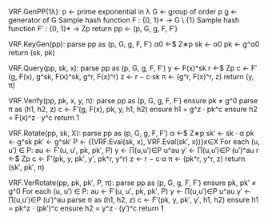 VRF.GenPP(1λ):
    p ← prime exponential in λ
    G ← group of order p
    g ← generator of G
    Sample hash function F : {0, 1}* → G \ {1}
    Sample hash function F′ : {0, 1}* → Zp
    return pp ← (p, G, g, F, F′)

VRF.KeyGen(pp):
    parse pp as (p, G, g, F, F′)
    α0 ←$ Z∗p
    sk ← α0
    pk ← g^α0
    return (sk, pk)

VRF.Query(pp, sk, x):
    parse pp as (p, G, g, F, F′)
    y ← F(x)^sk
    r ←$ Zp
    c ← F′(g, F(x), g^sk, F(x)^sk, g^r, F(x)^r)
    z ← r − c·sk
    π ← (g^r, F(x)^r, z)
    return (y, π)

VRF.Verify(pp, pk, x, y, π):
    parse pp as (p, G, g, F, F′)
    ensure pk ≠ g^0
    parse π as (h1, h2, z)
    c ← F′(g, F(x), pk, y, h1, h2)
    ensure h1 = g^z · pk^c
    ensure h2 = F(x)^z · y^c
    return 1

VRF.Rotate(pp, sk, X):
    parse pp as (p, G, g, F, F′)
    α ←$ Z∗p
    sk′ ← sk · α
    pk ← g^sk
    pk′ ← g^sk′
    P ← {(VRF.Eval(sk, x), VRF.Eval(sk′, x))}x∈X
    For each (u, u′) ∈ P:
        au ← F′(u, u′, pk, pk′, P)
    y ← ∏(u,u′)∈P u^au
    y′ ← ∏(u,u′)∈P (u′)^au
    r ←$ Zp
    c ← F′(pk, y, pk′, y′, pk^r, y^r)
    z ← r − c·α
    π ← (pk^r, y^r, z)
    return (sk′, pk′, π)

VRF.VerRotate(pp, pk, pk′, P, π):
    parse pp as (p, G, g, F, F′)
    ensure pk, pk′ ≠ g^0
    For each (u, u′) ∈ P:
        au ← F′(u, u′, pk, pk′, P)
    y ← ∏(u,u′)∈P u^au
    y′ ← ∏(u,u′)∈P (u′)^au
    parse π as (h1, h2, z)
    c ← F′(pk, y, pk′, y′, h1, h2)
    ensure h1 = pk^z · (pk′)^c
    ensure h2 = y^z · (y′)^c
    return 1
